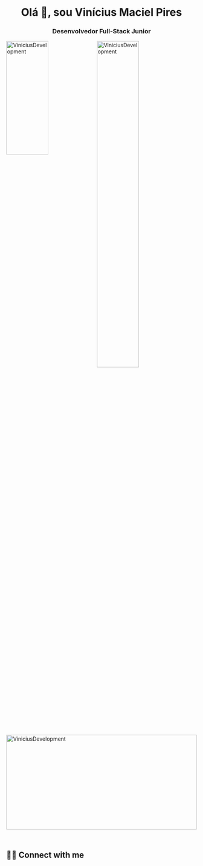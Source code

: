 <h1 align="center">Olá 👋, sou Vinícius Maciel Pires</h1>
<h3 align="center">Desenvolvedor Full-Stack Junior</h3>




<p height="200px"> <img align="left" height="300px" width="47%"   src="https://github-readme-stats.vercel.app/api?username=ViniciusDevelopment&show_icons=true&theme=dark&locale=pt-br" alt="ViniciusDevelopment" /> </p>

<p><img align="left" width="47%" src="https://github-readme-stats.vercel.app/api/top-langs?username=ViniciusDevelopment&show_icons=true&locale=pt-br&layout=compact&theme=dark" alt="ViniciusDevelopment" /> </p>

<br>

<br>

<p><img align="center" height="250px" width="100%"   src="https://github-readme-streak-stats.herokuapp.com/?user=ViniciusDevelopment&locale=pt-br&theme=dark" alt="ViniciusDevelopment" /></p>




<!--<img align="left"  width="47%"  src="https://github-readme-stats.vercel.app/api?username=ViniciusDevelopment&show_icons=true&theme=radical" />

<img align="left" width="47%" src="https://github-readme-stats.vercel.app/api/top-langs/?username=ViniciusDevelopment&layout=compact" />



<img align="left" src="https://img.shields.io/badge/javascript-%23323330.svg?style=for-the-badge&logo=javascript&logoColor=%23F7DF1E" />

<!-- <img align="left" src="https://img.shields.io/badge/python-3670A0?style=for-the-badge&logo=python&logoColor=ffdd54" /> -->

<!-- <img src="https://img.shields.io/badge/vuejs-%2335495e.svg?style=for-the-badge&logo=vuedotjs&logoColor=%234FC08D" /> -->


## <br /> 🙋‍♂️ Connect with me 



<!-- Badges template - https://github.com/Ileriayo/markdown-badges#social-->

<br />




  <!-- <a  href="https://www.youtube.com/channel/UCjtTVE2t7dby2lSKbWh0LpQ"><img align="left" alt="Youtube" title="Youtube" src="https://img.shields.io/badge/-YouTube-red?style=for-the-badge&logo=youtube&logoColor=white"/></a>
  <br /> 
  <a  href="https://www.linkedin.com/in/vin%C3%ADcius-maciel-pires-225020176/"><img align="left" alt="Linkedin" title="Linkedin" src="https://img.shields.io/badge/linkedin-%230077B5.svg?style=for-the-badge&logo=linkedin&logoColor=white"/></a>
  <br />
 <!-- <a  href="https://www.instagram.com/coffee.tag.podcast/"><img align="left" alt="Youtube" title="Instagram" src="https://img.shields.io/badge/instagram-%23E4405F.svg?style=for-the-badge&logo=Instagram&logoColor=white"/></a> -->






